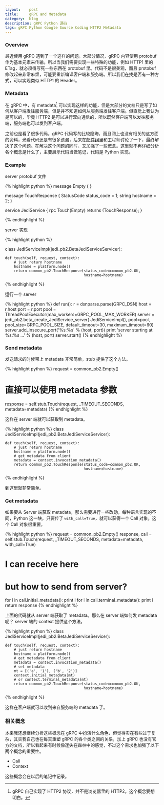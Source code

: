 ```yaml
---
layout:    post
title:     gRPC and Metadata
category:  blog
description: gRPC Python 源码
tags: gRPC Python Google Source Coding HTTP2 Metadata
---
```


### Overview

最近使用 gRPC 遇到了一个这样的问题。大部分情况，gRPC 内容使用 protobuf 作为基本元素来传输。所以当我们需要实现一些特殊的功能，例如 HTTP1 里的 ETag，就必须得写死一些东西在 protobuf 里。代码不是很美观，而且 protobuf 修改起来非常麻烦，可能要重新编译客户端和服务端。所以我们在找是否有一种方式，可以实现类似 HTTP1 的 Header。

### Metadata

在 gRPC 中，有 metadata[^1] 可以实现这样的功能，但是大部分的文档只是写了如何从客户端发往服务端，但是并不知道如何从服务端发往客户端。但直觉上我认为是可以的，毕竟 HTTP2 是可以进行双向通信的，所以既然客户端可以发往服务端，服务端也可以发到客户端。

[^1]: gRPC 自己实现了 HTTP2 协议，并不是浏览器里的 HTTP2，这个概念要想明白。

之前也是看了很多代码，gRPC 代码写的比较隐晦，而且网上也没有相关的这方面的资料，光看代码还是有很多遗漏，后来在[邮件组](https://groups.google.com/forum/#!topic/grpc-io/U57gjPTVvcY)里和工程师讨论了一下，最终解决了这个问题。在解决这个问题的同时，又加强了一些概念。这里就不再详细分析各个概念是什么了，主要展示代码当做笔记，代码是 Python 实现。

### Example

server protobuf 文件

{% highlight python %}
message Empty {
}

message TouchResponse {
    StatusCode status_code = 1;
    string hostname        = 2;
}

service JediService {
    rpc Touch(Empty) returns (TouchResponse);
}

{% endhighlight %}

server 实现

{% highlight python %}

class JediServiceImpl(jedi_pb2.BetaJediServiceServicer):

    def touch(self, request, context):
        # just return hostname
        hostname = platform.node()
        return common_pb2.TouchResponse(status_code=common_pb2.OK,
                                        hostname=hostname)
{% endhighlight %}

运行一个 server

{% highlight python %}
def run():
    r = dsnparse.parse(GRPC_DSN)
    host = r.host
    port = r.port
    pool = ThreadPoolExecutor(max_workers=GRPC_POOL_MAX_WORKER)
    server = jedi_pb2.beta_create_JediService_server(
        JediServiceImpl(), pool=pool, pool_size=GRPC_POOL_SIZE,
        default_timeout=30, maximum_timeout=60)
    server.add_insecure_port('%s:%s' % (host, port))
    print 'server starting at %s:%s ...' % (host, port)
    server.start()
{% endhighlight %}

### Send metadata

发送请求的时候带上 metadata 非常简单，stub 提供了这个方法。

{% highlight python %}
request = common_pb2.Empty()
# 直接可以使用 metadata 参数
response = self.stub.Touch(request, _TIMEOUT_SECONDS, metadata=metadata)
{% endhighlight %}

这样在 server 端就可以获取到 metadata。

{% highlight python %}
class JediServiceImpl(jedi_pb2.BetaJediServiceServicer):

    def touch(self, request, context):
        # just return hostname
        hostname = platform.node()
        # get metadata from client
        metadata = context.invocation_metadata()
        return common_pb2.TouchResponse(status_code=common_pb2.OK,
                                        hostname=hostname)
{% endhighlight %}

到这里就非常简单。

### Get metadata

如果要从 Server 端获取 metadata，那么需要进行一些改动，每种语言实现的不同，Python 这一块，只要传了 `with_call=True`，就可以获得一个 Call 对象。这个 Call 对象很重要。

{% highlight python %}
request = common_pb2.Empty()
response, call = self.stub.Touch(request, _TIMEOUT_SECONDS, metadata=metadata, with_call=True)
# I can receive here
# but how to send from server?
for i in call.initial_metadata():
    print i
for i in call.terminal_metadata():
    print i
return response
{% endhighlight %}

上面的代码就从 server 端获取了 metadata。那么在 server 端如何发 metadata 呢？ server 端的 context 提供这个方法。

{% highlight python %}
class JediServiceImpl(jedi_pb2.BetaJediServiceServicer):

    def touch(self, request, context):
        # just return hostname
        hostname = platform.node()
        # get metadata from client
        metadata = context.invocation_metadata()
        # set metadata
        mt = [('a', '1'), ('b', '2')]
        context.initial_metadata(mt)
        # or context.terminal_metadata(mt)
        return common_pb2.TouchResponse(status_code=common_pb2.OK,
                                        hostname=hostname)
{% endhighlight %}

这样在客户端就可以收到来自服务端的 metadata 了。

### 相关概念

本来我还想继续分析这些概念在 gRPC 中扮演什么角色，但觉得实在有些过于复杂，其实我自己也在每天重塑 gRPC 的各个类之间的关系，加上 gRPC 也没有官方的文档，所以看起来有时候像迷失在森林中的感觉，不过这个需求也加强了以下两个概念的重要性。

* Call
* Context

这些概念会在以后的笔记中记录。
